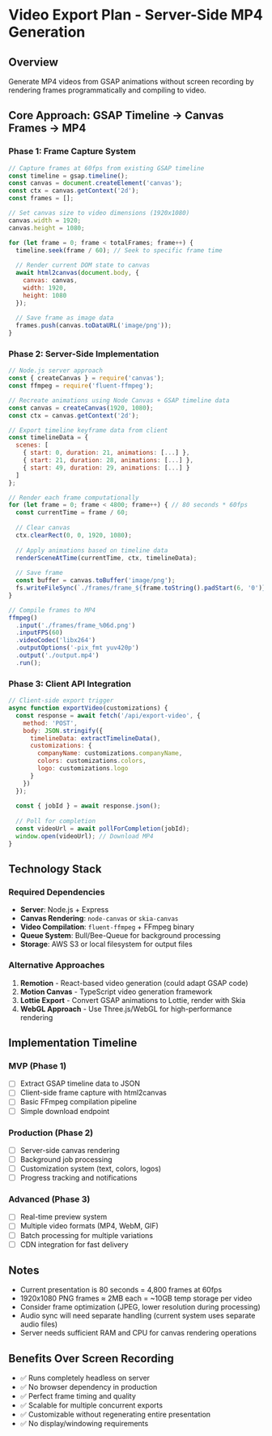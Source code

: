 # Video Export Plan - Server-Side MP4 Generation

## Overview
Generate MP4 videos from GSAP animations without screen recording by rendering frames programmatically and compiling to video.

## Core Approach: GSAP Timeline → Canvas Frames → MP4

### Phase 1: Frame Capture System
```javascript
// Capture frames at 60fps from existing GSAP timeline
const timeline = gsap.timeline();
const canvas = document.createElement('canvas');
const ctx = canvas.getContext('2d');
const frames = [];

// Set canvas size to video dimensions (1920x1080)
canvas.width = 1920;
canvas.height = 1080;

for (let frame = 0; frame < totalFrames; frame++) {
  timeline.seek(frame / 60); // Seek to specific frame time
  
  // Render current DOM state to canvas
  await html2canvas(document.body, { 
    canvas: canvas,
    width: 1920,
    height: 1080 
  });
  
  // Save frame as image data
  frames.push(canvas.toDataURL('image/png'));
}
```

### Phase 2: Server-Side Implementation
```javascript
// Node.js server approach
const { createCanvas } = require('canvas');
const ffmpeg = require('fluent-ffmpeg');

// Recreate animations using Node Canvas + GSAP timeline data
const canvas = createCanvas(1920, 1080);
const ctx = canvas.getContext('2d');

// Export timeline keyframe data from client
const timelineData = {
  scenes: [
    { start: 0, duration: 21, animations: [...] },
    { start: 21, duration: 28, animations: [...] },
    { start: 49, duration: 29, animations: [...] }
  ]
};

// Render each frame computationally
for (let frame = 0; frame < 4800; frame++) { // 80 seconds * 60fps
  const currentTime = frame / 60;
  
  // Clear canvas
  ctx.clearRect(0, 0, 1920, 1080);
  
  // Apply animations based on timeline data
  renderSceneAtTime(currentTime, ctx, timelineData);
  
  // Save frame
  const buffer = canvas.toBuffer('image/png');
  fs.writeFileSync(`./frames/frame_${frame.toString().padStart(6, '0')}.png`, buffer);
}

// Compile frames to MP4
ffmpeg()
  .input('./frames/frame_%06d.png')
  .inputFPS(60)
  .videoCodec('libx264')
  .outputOptions('-pix_fmt yuv420p')
  .output('./output.mp4')
  .run();
```

### Phase 3: Client API Integration
```javascript
// Client-side export trigger
async function exportVideo(customizations) {
  const response = await fetch('/api/export-video', {
    method: 'POST',
    body: JSON.stringify({
      timelineData: extractTimelineData(),
      customizations: {
        companyName: customizations.companyName,
        colors: customizations.colors,
        logo: customizations.logo
      }
    })
  });
  
  const { jobId } = await response.json();
  
  // Poll for completion
  const videoUrl = await pollForCompletion(jobId);
  window.open(videoUrl); // Download MP4
}
```

## Technology Stack

### Required Dependencies
- **Server**: Node.js + Express
- **Canvas Rendering**: `node-canvas` or `skia-canvas`
- **Video Compilation**: `fluent-ffmpeg` + FFmpeg binary
- **Queue System**: Bull/Bee-Queue for background processing
- **Storage**: AWS S3 or local filesystem for output files

### Alternative Approaches
1. **Remotion** - React-based video generation (could adapt GSAP code)
2. **Motion Canvas** - TypeScript video generation framework  
3. **Lottie Export** - Convert GSAP animations to Lottie, render with Skia
4. **WebGL Approach** - Use Three.js/WebGL for high-performance rendering

## Implementation Timeline

### MVP (Phase 1)
- [ ] Extract GSAP timeline data to JSON
- [ ] Client-side frame capture with html2canvas
- [ ] Basic FFmpeg compilation pipeline
- [ ] Simple download endpoint

### Production (Phase 2)  
- [ ] Server-side canvas rendering
- [ ] Background job processing
- [ ] Customization system (text, colors, logos)
- [ ] Progress tracking and notifications

### Advanced (Phase 3)
- [ ] Real-time preview system
- [ ] Multiple video formats (MP4, WebM, GIF)
- [ ] Batch processing for multiple variations
- [ ] CDN integration for fast delivery

## Notes
- Current presentation is 80 seconds = 4,800 frames at 60fps
- 1920x1080 PNG frames ≈ 2MB each = ~10GB temp storage per video
- Consider frame optimization (JPEG, lower resolution during processing)
- Audio sync will need separate handling (current system uses separate audio files)
- Server needs sufficient RAM and CPU for canvas rendering operations

## Benefits Over Screen Recording
- ✅ Runs completely headless on server
- ✅ No browser dependency in production
- ✅ Perfect frame timing and quality
- ✅ Scalable for multiple concurrent exports
- ✅ Customizable without regenerating entire presentation
- ✅ No display/windowing requirements